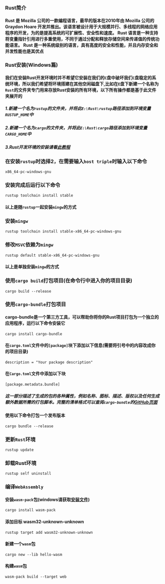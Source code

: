 ### Rust简介
#### Rust 是 Mozilla 公司的一款编程语言，最早的版本在2010年由 Mozilla 公司的 Graydon Hoare 开发并推出。该语言被设计用于大规模并行、多线程的网络应用程序的开发，为的是提高系统的可扩展性、安全性和速度。 Rust 语言是一种支持将变量指针引用进行多重使用，不同于通过分配和释放存储空间来传递值的传统功能语言。 Rust 是一种系统级别的语言，具有高度的安全和性能，并且内存安全和并发性能也是其优点
### Rust安装(Windows篇)
#### 我们在安装Rust开发环境时并不希望它安装在我们的`C`盘中破坏我们`C`盘稳定的系统环境，所以我们希望将环境搭建在其他空闲磁盘下,比如在`E`盘下新建一个名称为`Rust`的文件夹专门用来存放Rust安装的所有环境，以下所有操作都是基于此文件夹展开的
##### 1.新建一个名为`rustup`的文件夹，并将此`E:\Rust\rustup`路径添加到环境变量`RUSTUP_HOME`中
##### 2.新建一个名为`cargo`的文件夹，并将此`E:\Rust\cargo`路径添加到环境变量`CARGO_HOME`中
##### 3.Rust开发环境的安装请看[此教程](https://blog.csdn.net/cnds123/article/details/105770367)
### 在安装`rustup`时选择2，在需要输入`host triple`时输入以下命令
    x86_64-pc-windows-gnu
### 安装完成后运行以下命令
    rustup toolchain install stable
#### 以上是随`rustup`一起安装`mingw`的方式
### 安装`mingw`
    rustup toolchain install stable-x86_64-pc-windows-gnu 
### 修改`MSVC`依赖为`mingw`
    rustup default stable-x86_64-pc-windows-gnu
#### 以上是单独安装`mingw`的方式
### 使用`cargo build`打包项目(在命令行中进入你的项目目录)
    cargo build --release
### 使用`cargo-bundle`打包项目
#### cargo-bundle是一个第三方工具，可以帮助你将你的Rust项目打包为一个独立的应用程序，运行以下命令安装它
    cargo install cargo-bundle
#### 在`cargo.toml`文件中的`[package]`块下添加以下信息(需要将引号中的内容改成你的项目目录)
    description = "Your package description"
#### 在`Cargo.toml`文件中添加以下块
    [package.metadata.bundle]
##### 这一部分描述了生成的包的各种属性，例如名称、图标、描述、版权以及任何生成额外数据所需的打包脚本。完整的清单格式可以查阅`cargo-bundle`的[GitHub页面](https://github.com/burtonageo/cargo-bundle)
#### 使用以下命令打包一个发布版本
    cargo bundle --release
### 更新`Rust`环境
    rustup update
### 卸载Rust环境
    rustup self uninstall
### 编译`WebAssembly`
#### 安装`wasm-pack`包(windows请获取[安装文件](https://rustwasm.github.io/wasm-pack/installer/))
    cargo install wasm-pack
#### 添加目标 wasm32-unknown-unknown
    rustup target add wasm32-unknown-unknown
#### 新建一个`wasm`包
    cargo new --lib hello-wasm
#### 构建`wasm`包
    wasm-pack build --target web
